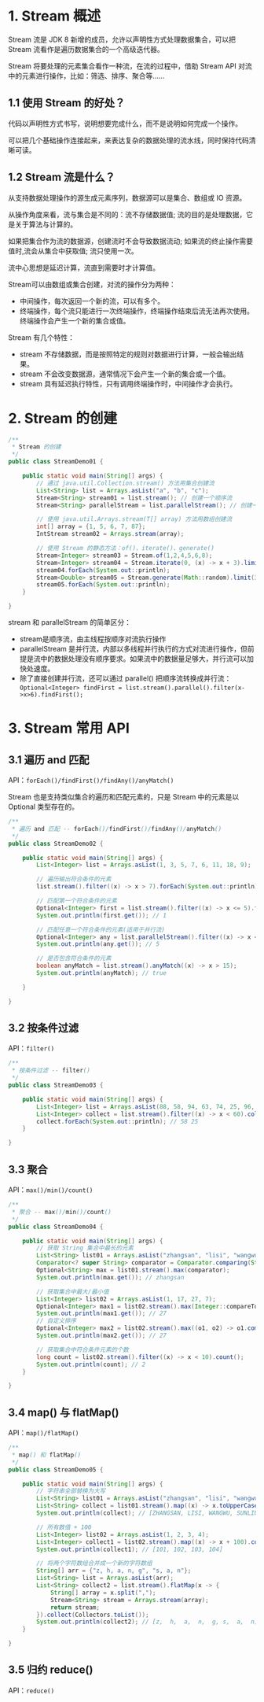 # 1. Stream 概述
Stream 流是 JDK 8 新增的成员，允许以声明性方式处理数据集合，可以把 Stream 流看作是遍历数据集合的一个高级迭代器。

Stream 将要处理的元素集合看作一种流，在流的过程中，借助 Stream API 对流中的元素进行操作，比如：筛选、排序、聚合等……

## 1.1 使用 Stream 的好处？
代码以声明性方式书写，说明想要完成什么，而不是说明如何完成一个操作。

可以把几个基础操作连接起来，来表达复杂的数据处理的流水线，同时保持代码清晰可读。

## 1.2 Stream 流是什么？
从支持数据处理操作的源生成元素序列，数据源可以是集合、数组或 IO 资源。

从操作角度来看，流与集合是不同的：流不存储数据值; 流的目的是处理数据，它是关于算法与计算的。

如果把集合作为流的数据源，创建流时不会导致数据流动; 如果流的终止操作需要值时,流会从集合中获取值; 流只使用一次。

流中心思想是延迟计算，流直到需要时才计算值。

Stream可以由数组或集合创建，对流的操作分为两种：
* 中间操作，每次返回一个新的流，可以有多个。
* 终端操作，每个流只能进行一次终端操作，终端操作结束后流无法再次使用。终端操作会产生一个新的集合或值。

Stream 有几个特性：
* stream 不存储数据，而是按照特定的规则对数据进行计算，一般会输出结果。
* stream 不会改变数据源，通常情况下会产生一个新的集合或一个值。
* stream 具有延迟执行特性，只有调用终端操作时，中间操作才会执行。

# 2. Stream 的创建
```java
/**
 * Stream 的创建
 */
public class StreamDemo01 {

    public static void main(String[] args) {
        // 通过 java.util.Collection.stream() 方法用集合创建流
        List<String> list = Arrays.asList("a", "b", "c");
        Stream<String> stream01 = list.stream(); // 创建一个顺序流
        Stream<String> parallelStream = list.parallelStream(); // 创建一个并行流

        // 使用 java.util.Arrays.stream(T[] array) 方法用数组创建流
        int[] array = {1, 5, 6, 7, 87};
        IntStream stream02 = Arrays.stream(array);

        // 使用 Stream 的静态方法：of()、iterate()、generate()
        Stream<Integer> stream03 = Stream.of(1,2,4,5,6,8);
        Stream<Integer> stream04 = Stream.iterate(0, (x) -> x + 3).limit(4);
        stream04.forEach(System.out::println);
        Stream<Double> stream05 = Stream.generate(Math::random).limit(3);
        stream05.forEach(System.out::println);
    }

}
```
stream 和 parallelStream 的简单区分： 
* stream是顺序流，由主线程按顺序对流执行操作
* parallelStream 是并行流，内部以多线程并行执行的方式对流进行操作，但前提是流中的数据处理没有顺序要求。如果流中的数据量足够大，并行流可以加快处速度。
* 除了直接创建并行流，还可以通过 parallel() 把顺序流转换成并行流：`Optional<Integer> findFirst = list.stream().parallel().filter(x->x>6).findFirst();`

# 3. Stream 常用 API

## 3.1 遍历 and 匹配
API：`forEach()/findFirst()/findAny()/anyMatch()`

Stream 也是支持类似集合的遍历和匹配元素的，只是 Stream 中的元素是以 Optional 类型存在的。

```java
/**
 * 遍历 and 匹配 -- forEach()/findFirst()/findAny()/anyMatch()
 */
public class StreamDemo02 {

    public static void main(String[] args) {
        List<Integer> list = Arrays.asList(1, 3, 5, 7, 6, 11, 18, 9);

        // 遍历输出符合条件的元素
        list.stream().filter((x) -> x > 7).forEach(System.out::println); // 11 18 9

        // 匹配第一个符合条件的元素
        Optional<Integer> first = list.stream().filter((x) -> x <= 5).findFirst();
        System.out.println(first.get()); // 1

        // 匹配任意一个符合条件的元素(适用于并行流)
        Optional<Integer> any = list.parallelStream().filter((x) -> x <= 5).findAny();
        System.out.println(any.get()); // 5

        // 是否包含符合条件的元素
        boolean anyMatch = list.stream().anyMatch((x) -> x > 15);
        System.out.println(anyMatch); // true

    }

}
```

## 3.2 按条件过滤
API：`filter()`

```java
/**
 * 按条件过滤 -- filter()
 */
public class StreamDemo03 {

    public static void main(String[] args) {
        List<Integer> list = Arrays.asList(88, 58, 94, 63, 74, 25, 96, 100);
        List<Integer> collect = list.stream().filter((x) -> x < 60).collect(Collectors.toList());
        collect.forEach(System.out::println); // 58 25
    }

}
```

## 3.3 聚合
API：`max()/min()/count()`
```java
/**
 * 聚合 -- max()/min()/count()
 */
public class StreamDemo04 {

    public static void main(String[] args) {
        // 获取 String 集合中最长的元素
        List<String> list01 = Arrays.asList("zhangsan", "lisi", "wangwu", "sunliu");
        Comparator<? super String> comparator = Comparator.comparing(String::length);
        Optional<String> max = list01.stream().max(comparator);
        System.out.println(max.get()); // zhangsan

        // 获取集合中最大/最小值
        List<Integer> list02 = Arrays.asList(1, 17, 27, 7);
        Optional<Integer> max1 = list02.stream().max(Integer::compareTo);
        System.out.println(max1.get()); // 27
        // 自定义排序
        Optional<Integer> max2 = list02.stream().max((o1, o2) -> o1.compareTo(o2));
        System.out.println(max2.get()); // 27

        // 获取集合中符合条件元素的个数
        long count = list02.stream().filter((x) -> x < 10).count();
        System.out.println(count); // 2
    }

}
```

## 3.4 map() 与 flatMap()
API：`map()/flatMap()`
```java
/**
 * map() 和 flatMap()
 */
public class StreamDemo05 {

    public static void main(String[] args) {
        // 字符串全部替换为大写
        List<String> list01 = Arrays.asList("zhangsan", "lisi", "wangwu", "sunliu");
        List<String> collect = list01.stream().map((x) -> x.toUpperCase(Locale.ROOT)).collect(Collectors.toList());
        System.out.println(collect); // [ZHANGSAN, LISI, WANGWU, SUNLIU]

        // 所有数值 + 100
        List<Integer> list02 = Arrays.asList(1, 2, 3, 4);
        List<Integer> collect1 = list02.stream().map((x) -> x + 100).collect(Collectors.toList());
        System.out.println(collect1); // [101, 102, 103, 104]

        // 将两个字符数组合并成一个新的字符数组
        String[] arr = {"z, h, a, n, g", "s, a, n"};
        List<String> list = Arrays.asList(arr);
        List<String> collect2 = list.stream().flatMap(x -> {
            String[] array = x.split(",");
            Stream<String> stream = Arrays.stream(array);
            return stream;
        }).collect(Collectors.toList());
        System.out.println(collect2); // [z,  h,  a,  n,  g, s,  a,  n]
    }

}
```

## 3.5 归约 reduce()
API：`reduce()`
```java

```